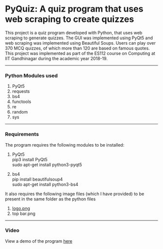 # PyQuiz: A quiz program that uses web scraping to create quizzes
This project is a quiz program developed with Python, that uses web scraping to generate quizzes. The GUI was implemented using PyQt5 and web scraping was implemented using Beautiful Soups. Users can play over 370 MCQ quizzes, of which more than 120 are based on famous quotes. This project was implemented as part of the ES112 course on Computing at IIT Gandhinagar during the academic year 2018-19.
___

### Python Modules used
1. PyQt5
2. requests
3. bs4
4. functools
5. re
6. random
7. sys
___

### Requirements
The program requires the following modules to be installed:

 1. PyQt5       
pip3 install PyQt5  
sudo apt-get install python3-pyqt5


 2. bs4         
pip install beautifulsoup4  
sudo apt-get install python3-bs4


It also requires the following image files (which I have provided) to be present in the same folder as the python files

1. [logo.png](https://github.com/frank-chris/PyQuiz/blob/master/logo.png)
2. top bar.png
___

### Video
View a demo of the program [here](https://youtu.be/m-NCD4BwJYc)
